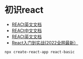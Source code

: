 # 初识react

* [REACt英文文档](https://reactjs.org/)
* [REACt中文文档](https://zh-hans.reactjs.org/)
* [REACt英文文档](https://reactjs.org/)
* [React入门到实战(2022全网最新）](https://www.bilibili.com/video/BV1Z44y1K7Fj?p=2&spm_id_from=pageDriver)

```
npx create-react-app react-basic
```
